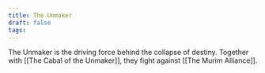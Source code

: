 ```yaml
---
title: The Unmaker
draft: false
tags:
---
```

The Unmaker is the driving force behind the collapse of destiny. Together with [[The Cabal of the Unmaker]], they fight against [[The Murim Alliance]]. 